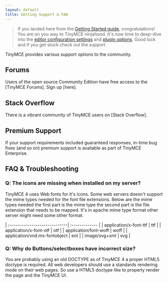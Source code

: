 ```yaml
---
layout: default
title: Getting Support & FAQ
---
```


> If you landed here from the [Getting Started guide](/getting-started/), congratulations! You are on you way to TinyMCE ninjahood. It's now time to deep-dive into the [editor configuration settings](/editor-configuration-settings/) and [plugin options](/plugins/). Good luck and if you get stuck check out the support.


TinyMCE provides various support options to the community.

## Forums
Users of the open source Community Edition have free access to the [TinyMCE Forums]. Sign up [here].

## Stack Overflow
There is a vibrant community of TinyMCE users on [Stack Overflow].

## Premium Support
If your support requirements included guaranteed responses, in-time bug fixes (and so on) premium support is available as part of TinyMCE Enterprise.


## FAQ & Troubleshooting

### Q: The icons are missing when installed on my server?

TinyMCE 4 uses Web fonts for it's icons. Some web servers doesn't support the mime types needed for the font file extensions. Below are the mime types needed the first part is the mime type the second part is the file extension that needs to be mapped. It's in apache mime type format other server might need some other format.

| :-----------------------------| :------------- |
| application/x-font-ttf        | ttf |
| application/x-font-otf        | otf |
| application/font-woff         | woff |
| application/vnd.ms-fontobject | eot |
| image/svg+xml                 | svg |



### Q: Why do Buttons/selectboxes have incorrect size?

You are probably using an old DOCTYPE as of TinyMCE 4 a proper HTML5 doctype is required. All web developers should use a standards rendering mode on their web pages. So use a HTML5 doctype like <!DOCTYPE html> to properly render the page and the TinyMCE UI.
